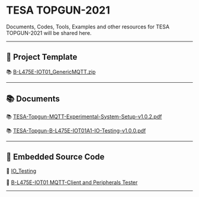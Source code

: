 # TESA TOPGUN-2021

Documents, Codes, Tools, Examples and other resources for TESA TOPGUN-2021 will be shared here.

---

## :floppy_disk: Project Template

:books: [B-L475E-IOT01_GenericMQTT.zip](https://drive.google.com/file/d/1chRrk9RLOUZr24i6Xd86wLFkk2b1k-zK/view?usp=sharing)

---

## :books: Documents

:books: [TESA-Topgun-MQTT-Experimental-System-Setup-v1.0.2.pdf](./docs/TESA-Topgun-MQTT-Experimental-System-Setup-v1.0.2.pdf)

:books: [TESA-Topgun-B-L475E-IOT01A1-IO-Testing-v1.0.0.pdf](./docs/TESA-Topgun-B-L475E-IOT01A1-IO-Testing-v1.0.0.pdf)

---

## :floppy_disk: Embedded Source Code

:floppy_disk: [IO_Testing](tester/IO_Testing.7z)

:floppy_disk: [B-L475E-IOT01 MQTT-Client and Peripherals Tester](https://github.com/drsanti/TOPGUN-2021/tree/master/STM32)

---
